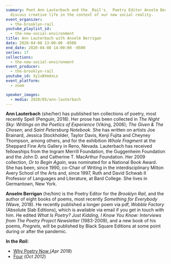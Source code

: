 ```yaml
---
summary: Poet Ann Lauterbach and the _Rail's_  Poetry Editor Anselm Berrigan
  discuss creative life in the context of our new social reality.
event_organizer:
  - the-brooklyn-rail
youtube_playlist_id:
  - the-new-social-environment
title: Ann Lauterbach with Anselm Berrigan
date: 2020-04-08 13:00:00 -0500
end_date: 2020-04-08 14:00:00 -0500
series: 17
collections:
  - the-new-social-environment
event_producer:
  - the-brooklyn-rail
youtube_id: Xy1vBXmdxLo
event_platform:
  - zoom

speaker_images:
  - media: 2020/05/ann-lauterbach
---
```


**Ann Lauterbach**  (she/her) has published ten collections of poetry, most recently Spell (Penguin, 2018). Her prose has been collected in *The Night Sky: Writings on the Poetics of Experience* (Viking, 2006); *The Given & The Chosen*; and *Saint Petersburg Notebook*. She has written on artists Joe Brainard, Jessica Stockholder, Taylor Davis, Kenji Fujita and Cheyney Thompson, among others, and for the exhibition *Whole Fragment* at the Sheppard Fine Arts Gallery in Reno, Nevada. Lauterbach has received fellowships from the Ingram Merrill Foundation, the Guggenheim Foundation and the John D. and Catherine T. MacArthur Foundation. Her 2009 collection, *Or to Begin Again*, was nominated for a National Book Award. She has been, since 1990, co-Chair of Writing in the interdisciplinary Milton Avery School of the Arts and, since 1997, Ruth and David Schwab II Professor of Languages and Literature, at Bard College. She lives in Germantown, New York.

**Anselm Berrigan** (he/him) is the Poetry Editor for the _Brooklyn Rail_, and the author of eight books of poems, most recently *Something for Everybody* (Wave, 2018). He recently published a longer poem via pdf, *Wobble Factory* (Absolute Slab Editions), which is available via email if you get in touch with him. He edited *What Is Poetry? Just Kidding, I Know You Know: Interviews from The Poetry Project Newsletter* (1983-2009), and a new book of his poems, *Pregrets*, will be published by Black Square Editions at some point during or after the pandemic.

**In the _Rail_:**

-   [Why Poetry Now (](https://brooklynrail.org/2018/04/editorsmessage/Why-Poetry-Now-April2018)_Apr 2018_)
-   [Four](https://brooklynrail.org/2012/10/poetry/four-lauterbach-oct2012)  (_Oct 2012_)
